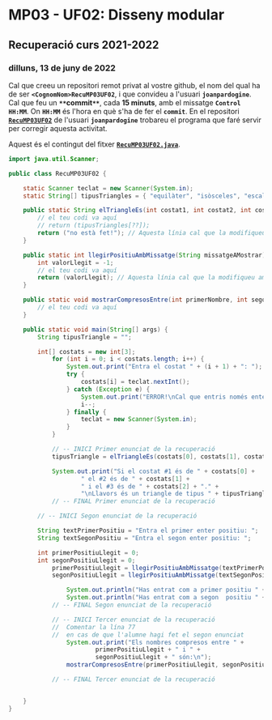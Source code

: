# MP03 - UF02: Disseny modular
## Recuperació curs **2021-2022**
### dilluns, 13 de juny de 2022

Cal que creeu un repositori remot privat al vostre github, el nom del qual ha de ser **```<CognomNom>RecuMP03UF02```**, i que convideu a l'usuari **```joanpardogine```**. Cal que feu un **``**``commit``**``**, cada **15 minuts**, amb el missatge **```Control HH:MM```**. On **```HH:MM```** és l'hora en què s'ha de fer el **``commit``**. En el repositori [**```RecuMP03UF02```**](https://github.com/joanpardogine/RecuMP03UF02) de l'usuari **```joanpardogine```** trobareu el programa que faré servir per corregir aquesta activitat.

Aquest és el contingut del fitxer [**```RecuMP03UF02.java```**](./RecuMP03UF02.java).

```java
import java.util.Scanner;

public class RecuMP03UF02 {

    static Scanner teclat = new Scanner(System.in);
    static String[] tipusTriangles = { "equilàter", "isòsceles", "escalè" };

    public static String elTriangleEs(int costat1, int costat2, int costat3) {
        // el teu codi va aquí
        // return (tipusTriangles[??]);
        return ("no està fet!"); // Aquesta línia cal que la modifiqueu amb la que vosaltres creieu oportú.
    }

    public static int llegirPositiuAmbMissatge(String missatgeAMostrar) {
        int valorLlegit = -1;
        // el teu codi va aquí
        return (valorLlegit); // Aquesta línia cal que la modifiqueu amb la que vosaltres creieu oportú.
    }

    public static void mostrarCompresosEntre(int primerNombre, int segonNombre) {
        // el teu codi va aquí
    }

    public static void main(String[] args) {
        String tipusTriangle = "";

        int[] costats = new int[3];
            for (int i = 0; i < costats.length; i++) {
                System.out.print("Entra el costat " + (i + 1) + ": ");
                try {
                    costats[i] = teclat.nextInt();
                } catch (Exception e) {
                    System.out.print("ERROR!\nCal que entris només enters!\n");
                    i--;
                } finally {
                    teclat = new Scanner(System.in);
                }
            }

            // -- INICI Primer enunciat de la recuperació
            tipusTriangle = elTriangleEs(costats[0], costats[1], costats[2]);

            System.out.print("Si el costat #1 és de " + costats[0] +
                    " el #2 és de " + costats[1] +
                    " i el #3 és de " + costats[2] + "." +
                    "\nLlavors és un triangle de tipus " + tipusTriangle + ".\n\n");
            // -- FINAL Primer enunciat de la recuperació

        // -- INICI Segon enunciat de la recuperació

        String textPrimerPositiu = "Entra el primer enter positiu: ";
        String textSegonPositiu = "Entra el segon enter positiu: ";

        int primerPositiuLlegit = 0;
        int segonPositiuLlegit = 0;
            primerPositiuLlegit = llegirPositiuAmbMissatge(textPrimerPositiu);
            segonPositiuLlegit = llegirPositiuAmbMissatge(textSegonPositiu);

                System.out.println("Has entrat com a primer positiu " + primerPositiuLlegit);
                System.out.println("Has entrat com a segon  positiu " + segonPositiuLlegit);
            // -- FINAL Segon enunciat de la recuperació

            // -- INICI Tercer enunciat de la recuperació
            //  Comentar la lína 77
            //  en cas de que l'alumne hagi fet el segon enunciat
                System.out.print("Els nombres compresos entre " +
                        primerPositiuLlegit + " i " +
                        segonPositiuLlegit + " són:\n");
                mostrarCompresosEntre(primerPositiuLlegit, segonPositiuLlegit);

            // -- FINAL Tercer enunciat de la recuperació


    }
}

```

